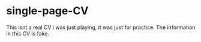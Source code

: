 # single-page-CV
This isnt a real CV i was just playing, it was just for practice.
The information in this CV is fake.
